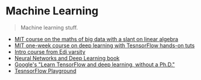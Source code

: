 Machine Learning
================
> Machine learning stuff.

* [MIT course on the maths of big data with a slant on linear algebra][d4m]
* [MIT one-week course on deep learning with TesnsorFlow hands-on tuts][mit-6.S191]
* [Intro course from Edi varsity][iaml]
* [Neural Networks and Deep Learning book][nndl]
* [Google's "Learn TensorFlow and deep learning, without a Ph.D."][google-learn-tf]
* [TesnsorFlow Playground][tf-playground]




[d4m]: ./mit.d4m-signal-proc-on-dbs/README.md
[google-learn-tf]: https://cloud.google.com/blog/products/gcp/learn-tensorflow-and-deep-learning-without-a-phd
[iaml]: ./edi.intro-applied-ml/README.md
[mit-6.S191]: ./mit.intro-to-deep-learning/README.md
[nndl]: http://neuralnetworksanddeeplearning.com/
[tf-playground]: http://playground.tensorflow.org

